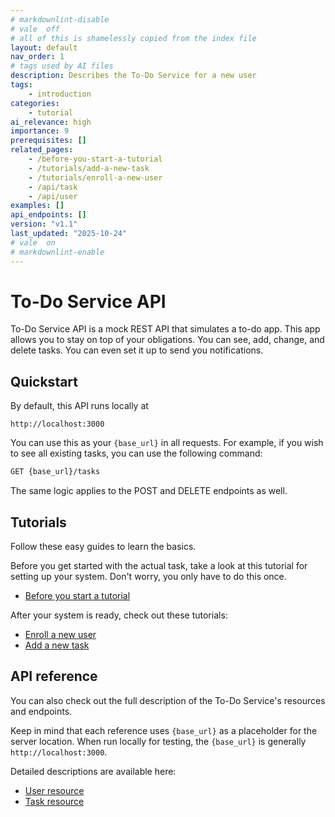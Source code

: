 ```yaml
---
# markdownlint-disable
# vale  off
# all of this is shamelessly copied from the index file
layout: default
nav_order: 1
# tags used by AI files
description: Describes the To-Do Service for a new user
tags: 
    - introduction
categories: 
    - tutorial
ai_relevance: high
importance: 9
prerequisites: []
related_pages: 
    - /before-you-start-a-tutorial 
    - /tutorials/add-a-new-task
    - /tutorials/enroll-a-new-user
    - /api/task
    - /api/user
examples: []
api_endpoints: []
version: "v1.1"
last_updated: "2025-10-24"
# vale  on
# markdownlint-enable
---
```


# To-Do Service API

To-Do Service API is a mock REST API that simulates a to-do app.
This app allows you to stay on top of your obligations. You can see, add, change, and delete tasks.
You can even set it up to send you notifications.

## Quickstart

By default, this API runs locally at

```arduino
http://localhost:3000
```

You can use this as your `{base_url}` in all requests.
For example, if you wish to see all existing tasks, you can use the following command:

```bash
GET {base_url}/tasks
```

The same logic applies to the POST and DELETE endpoints as well.

## Tutorials

Follow these easy guides to learn the basics.

Before you get started with the actual task, take a look at this tutorial for setting up your system.
Don't worry, you only have to do this once.

* [Before you start a tutorial](../before-you-start-a-tutorial.md)

After your system is ready, check out these tutorials:

* [Enroll a new user](../tutorials/enroll-a-new-user.md)
* [Add a new task](../tutorials/add-a-new-task.md)

## API reference

You can also check out the full description of the To-Do Service's resources and endpoints.

Keep in mind that each reference uses `{base_url}` as a placeholder for the server location.
When run locally for testing, the `{base_url}` is generally `http://localhost:3000`.

Detailed descriptions are available here:

* [User resource](../api/user.md)
* [Task resource](../api/task.md)
